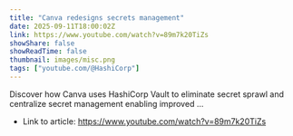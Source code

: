 ```yaml
---
title: "Canva redesigns secrets management"
date: 2025-09-11T18:00:02Z
link: https://www.youtube.com/watch?v=89m7k20TiZs
showShare: false
showReadTime: false
thumbnail: images/misc.png
tags: ["youtube.com/@HashiCorp"]
---
```

Discover how Canva uses HashiCorp Vault to eliminate secret sprawl and centralize secret management enabling improved ...

- Link to article: https://www.youtube.com/watch?v=89m7k20TiZs